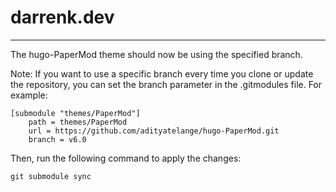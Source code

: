 # darrenk.dev

___
The hugo-PaperMod theme should now be using the specified branch.

Note: If you want to use a specific branch every time you clone or update the repository, you can set the branch parameter in the .gitmodules file. For example:

```
[submodule "themes/PaperMod"]
	path = themes/PaperMod
	url = https://github.com/adityatelange/hugo-PaperMod.git
	branch = v6.0
  ```
Then, run the following command to apply the changes:

```
git submodule sync
```
